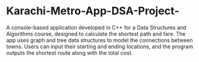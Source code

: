 # Karachi-Metro-App-DSA-Project-
A console-based application developed in C++ for a Data Structures and Algorithms course, designed to calculate the shortest path and fare. The app uses graph and tree data structures to model the connections between towns. Users can input their starting and ending locations, and the program outputs the shortest route along with the total cost.
